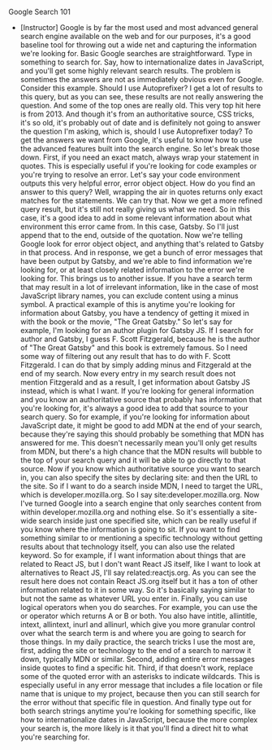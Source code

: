 Google Search 101
- [Instructor] Google is by far the most used and most advanced general search engine available on the web and for our purposes, it's a good baseline tool for throwing out a wide net and capturing the information we're looking for. Basic Google searches are straightforward. Type in something to search for. Say, how to internationalize dates in JavaScript, and you'll get some highly relevant search results. The problem is sometimes the answers are not as immediately obvious even for Google. Consider this example. Should I use Autoprefixer? I get a lot of results to this query, but as you can see, these results are not really answering the question. And some of the top ones are really old. This very top hit here is from 2013. And though it's from an authoritative source, CSS tricks, it's so old, it's probably out of date and is definitely not going to answer the question I'm asking, which is, should I use Autoprefixer today? To get the answers we want from Google, it's useful to know how to use the advanced features built into the search engine. So let's break those down. First, if you need an exact match, always wrap your statement in quotes. This is especially useful if you're looking for code examples or you're trying to resolve an error. Let's say your code environment outputs this very helpful error, error object object. How do you find an answer to this query? Well, wrapping the air in quotes returns only exact matches for the statements. We can try that. Now we get a more refined query result, but it's still not really giving us what we need. So in this case, it's a good idea to add in some relevant information about what environment this error came from. In this case, Gatsby. So I'll just append that to the end, outside of the quotation. Now we're telling Google look for error object object, and anything that's related to Gatsby in that process. And in response, we get a bunch of error messages that have been output by Gatsby, and we're able to find information we're looking for, or at least closely related information to the error we're looking for. This brings us to another issue. If you have a search term that may result in a lot of irrelevant information, like in the case of most JavaScript library names, you can exclude content using a minus symbol. A practical example of this is anytime you're looking for information about Gatsby, you have a tendency of getting it mixed in with the book or the movie, "The Great Gatsby." So let's say for example, I'm looking for an author plugin for Gatsby JS. If I search for author and Gatsby, I guess F. Scott Fitzgerald, because he is the author of "The Great Gatsby" and this book is extremely famous. So I need some way of filtering out any result that has to do with F. Scott Fitzgerald. I can do that by simply adding minus and Fitzgerald at the end of my search. Now every entry in my search result does not mention Fitzgerald and as a result, I get information about Gatsby JS instead, which is what I want. If you're looking for general information and you know an authoritative source that probably has information that you're looking for, it's always a good idea to add that source to your search query. So for example, if you're looking for information about JavaScript date, it might be good to add MDN at the end of your search, because they're saying this should probably be something that MDN has answered for me. This doesn't necessarily mean you'll only get results from MDN, but there's a high chance that the MDN results will bubble to the top of your search query and it will be able to go directly to that source. Now if you know which authoritative source you want to search in, you can also specify the sites by declaring site: and then the URL to the site. So if I want to do a search inside MDN, I need to target the URL, which is developer.mozilla.org. So I say site:developer.mozilla.org. Now I've turned Google into a search engine that only searches content from within developer.mozilla.org and nothing else. So it's essentially a site-wide search inside just one specified site, which can be really useful if you know where the information is going to sit. If you want to find something similar to or mentioning a specific technology without getting results about that technology itself, you can also use the related keyword. So for example, if I want information about things that are related to React JS, but I don't want React JS itself, like I want to look at alternatives to React JS, I'll say related:reactjs.org. As you can see the result here does not contain React JS.org itself but it has a ton of other information related to it in some way. So it's basically saying similar to but not the same as whatever URL you enter in. Finally, you can use logical operators when you do searches. For example, you can use the or operator which returns A or B or both. You also have intitle, allintitle, intext, allintext, inurl and allinurl, which give you more granular control over what the search term is and where you are going to search for those things. In my daily practice, the search tricks I use the most are, first, adding the site or technology to the end of a search to narrow it down, typically MDN or similar. Second, adding entire error messages inside quotes to find a specific hit. Third, if that doesn't work, replace some of the quoted error with an asterisks to indicate wildcards. This is especially useful in any error message that includes a file location or file name that is unique to my project, because then you can still search for the error without that specific file in question. And finally type out for both search strings anytime you're looking for something specific, like how to internationalize dates in JavaScript, because the more complex your search is, the more likely is it that you'll find a direct hit to what you're searching for.